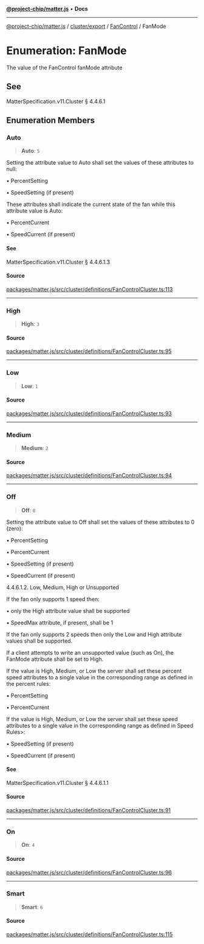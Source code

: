 [**@project-chip/matter.js**](../../../../../README.md) • **Docs**

***

[@project-chip/matter.js](../../../../../modules.md) / [cluster/export](../../../README.md) / [FanControl](../README.md) / FanMode

# Enumeration: FanMode

The value of the FanControl fanMode attribute

## See

MatterSpecification.v11.Cluster § 4.4.6.1

## Enumeration Members

### Auto

> **Auto**: `5`

Setting the attribute value to Auto shall set the values of these attributes to null:

  • PercentSetting

  • SpeedSetting (if present)

These attributes shall indicate the current state of the fan while this attribute value is Auto:

  • PercentCurrent

  • SpeedCurrent (if present)

#### See

MatterSpecification.v11.Cluster § 4.4.6.1.3

#### Source

[packages/matter.js/src/cluster/definitions/FanControlCluster.ts:113](https://github.com/project-chip/matter.js/blob/7a8cbb56b87d4ccf34bec5a9a95ab40a1711324f/packages/matter.js/src/cluster/definitions/FanControlCluster.ts#L113)

***

### High

> **High**: `3`

#### Source

[packages/matter.js/src/cluster/definitions/FanControlCluster.ts:95](https://github.com/project-chip/matter.js/blob/7a8cbb56b87d4ccf34bec5a9a95ab40a1711324f/packages/matter.js/src/cluster/definitions/FanControlCluster.ts#L95)

***

### Low

> **Low**: `1`

#### Source

[packages/matter.js/src/cluster/definitions/FanControlCluster.ts:93](https://github.com/project-chip/matter.js/blob/7a8cbb56b87d4ccf34bec5a9a95ab40a1711324f/packages/matter.js/src/cluster/definitions/FanControlCluster.ts#L93)

***

### Medium

> **Medium**: `2`

#### Source

[packages/matter.js/src/cluster/definitions/FanControlCluster.ts:94](https://github.com/project-chip/matter.js/blob/7a8cbb56b87d4ccf34bec5a9a95ab40a1711324f/packages/matter.js/src/cluster/definitions/FanControlCluster.ts#L94)

***

### Off

> **Off**: `0`

Setting the attribute value to Off shall set the values of these attributes to 0 (zero):

  • PercentSetting

  • PercentCurrent

  • SpeedSetting (if present)

  • SpeedCurrent (if present)

4.4.6.1.2. Low, Medium, High or Unsupported

If the fan only supports 1 speed then:

  • only the High attribute value shall be supported

  • SpeedMax attribute, if present, shall be 1

If the fan only supports 2 speeds then only the Low and High attribute values shall be supported.

If a client attempts to write an unsupported value (such as On), the FanMode attribute shall be set to High.

If the value is High, Medium, or Low the server shall set these percent speed attributes to a single value
in the corresponding range as defined in the percent rules:

  • PercentSetting

  • PercentCurrent

If the value is High, Medium, or Low the server shall set these speed attributes to a single value in the
corresponding range as defined in Speed Rules>:

  • SpeedSetting (if present)

  • SpeedCurrent (if present)

#### See

MatterSpecification.v11.Cluster § 4.4.6.1.1

#### Source

[packages/matter.js/src/cluster/definitions/FanControlCluster.ts:91](https://github.com/project-chip/matter.js/blob/7a8cbb56b87d4ccf34bec5a9a95ab40a1711324f/packages/matter.js/src/cluster/definitions/FanControlCluster.ts#L91)

***

### On

> **On**: `4`

#### Source

[packages/matter.js/src/cluster/definitions/FanControlCluster.ts:96](https://github.com/project-chip/matter.js/blob/7a8cbb56b87d4ccf34bec5a9a95ab40a1711324f/packages/matter.js/src/cluster/definitions/FanControlCluster.ts#L96)

***

### Smart

> **Smart**: `6`

#### Source

[packages/matter.js/src/cluster/definitions/FanControlCluster.ts:115](https://github.com/project-chip/matter.js/blob/7a8cbb56b87d4ccf34bec5a9a95ab40a1711324f/packages/matter.js/src/cluster/definitions/FanControlCluster.ts#L115)
